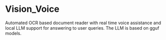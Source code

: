 # Vision_Voice
Automated OCR based document reader with real time voice assistance and local LLM support for answering to user queries. The LLM is based on gguf models.
